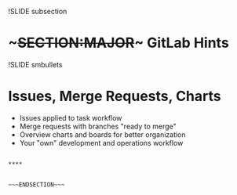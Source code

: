 !SLIDE subsection
# ~~~SECTION:MAJOR~~~ GitLab Hints

!SLIDE smbullets
# Issues, Merge Requests, Charts

* Issues applied to task workflow
* Merge requests with branches "ready to merge"
* Overview charts and boards for better organization
* Your "own" development and operations workflow

~~~SECTION:handouts~~~

****


~~~ENDSECTION~~~

